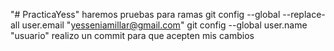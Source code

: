 "# PracticaYess" 
haremos pruebas para ramas
git config --global --replace-all user.email "yesseniamillar@gmail.com"
git config --global user.name "usuario"
realizo un commit para que acepten mis cambios